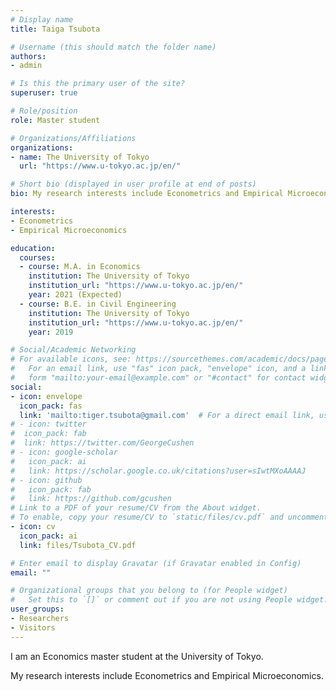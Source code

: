 ```yaml
---
# Display name
title: Taiga Tsubota

# Username (this should match the folder name)
authors:
- admin

# Is this the primary user of the site?
superuser: true

# Role/position
role: Master student

# Organizations/Affiliations
organizations:
- name: The University of Tokyo
  url: "https://www.u-tokyo.ac.jp/en/"

# Short bio (displayed in user profile at end of posts)
bio: My research interests include Econometrics and Empirical Microeconomics.

interests:
- Econometrics
- Empirical Microeconomics

education:
  courses:
  - course: M.A. in Economics
    institution: The University of Tokyo
    institution_url: "https://www.u-tokyo.ac.jp/en/"
    year: 2021 (Expected)
  - course: B.E. in Civil Engineering
    institution: The University of Tokyo
    institution_url: "https://www.u-tokyo.ac.jp/en/"
    year: 2019

# Social/Academic Networking
# For available icons, see: https://sourcethemes.com/academic/docs/page-builder/#icons
#   For an email link, use "fas" icon pack, "envelope" icon, and a link in the
#   form "mailto:your-email@example.com" or "#contact" for contact widget.
social:
- icon: envelope
  icon_pack: fas
  link: 'mailto:tiger.tsubota@gmail.com'  # For a direct email link, use "mailto:test@example.org".
# - icon: twitter
#  icon_pack: fab
#  link: https://twitter.com/GeorgeCushen
# - icon: google-scholar
#   icon_pack: ai
#   link: https://scholar.google.co.uk/citations?user=sIwtMXoAAAAJ
# - icon: github
#   icon_pack: fab
#   link: https://github.com/gcushen
# Link to a PDF of your resume/CV from the About widget.
# To enable, copy your resume/CV to `static/files/cv.pdf` and uncomment the lines below.
- icon: cv
  icon_pack: ai
  link: files/Tsubota_CV.pdf

# Enter email to display Gravatar (if Gravatar enabled in Config)
email: ""

# Organizational groups that you belong to (for People widget)
#   Set this to `[]` or comment out if you are not using People widget.
user_groups:
- Researchers
- Visitors
---
```


I am an Economics master student at the University of Tokyo.

My research interests include Econometrics and Empirical Microeconomics.
